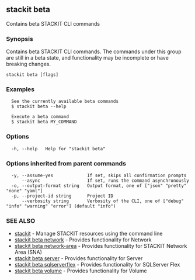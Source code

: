 ## stackit beta

Contains beta STACKIT CLI commands

### Synopsis

Contains beta STACKIT CLI commands.
The commands under this group are still in a beta state, and functionality may be incomplete or have breaking changes.

```
stackit beta [flags]
```

### Examples

```
  See the currently available beta commands
  $ stackit beta --help

  Execute a beta command
  $ stackit beta MY_COMMAND
```

### Options

```
  -h, --help   Help for "stackit beta"
```

### Options inherited from parent commands

```
  -y, --assume-yes             If set, skips all confirmation prompts
      --async                  If set, runs the command asynchronously
  -o, --output-format string   Output format, one of ["json" "pretty" "none" "yaml"]
  -p, --project-id string      Project ID
      --verbosity string       Verbosity of the CLI, one of ["debug" "info" "warning" "error"] (default "info")
```

### SEE ALSO

* [stackit](./stackit.md)	 - Manage STACKIT resources using the command line
* [stackit beta network](./stackit_beta_network.md)	 - Provides functionality for Network
* [stackit beta network-area](./stackit_beta_network-area.md)	 - Provides functionality for STACKIT Network Area (SNA)
* [stackit beta server](./stackit_beta_server.md)	 - Provides functionality for Server
* [stackit beta sqlserverflex](./stackit_beta_sqlserverflex.md)	 - Provides functionality for SQLServer Flex
* [stackit beta volume](./stackit_beta_volume.md)	 - Provides functionality for Volume

